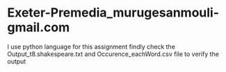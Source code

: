 # Exeter-Premedia_murugesanmouli-gmail.com
I use python language for this assignment 
findly check the Output_t8.shakespeare.txt and Occurence_eachWord.csv file to verify the output
